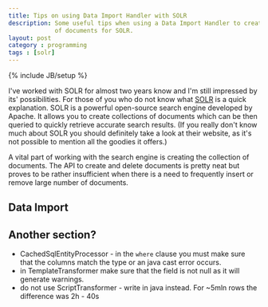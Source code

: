 ```yaml
---
title: Tips on using Data Import Handler with SOLR
description: Some useful tips when using a Data Import Handler to create collection
             of documents for SOLR.
layout: post
category : programming
tags : [solr]
---
```

{% include JB/setup %}

I've worked with SOLR for almost two years know and I'm still impressed by its' 
possibilities. For those of you who do not know what [SOLR](https://lucene.apache.org/solr) 
is a quick explanation. SOLR is a powerful open-source search engine developed 
by Apache. It allows you to create collections of documents which can be then 
queried to quickly retrieve accurate search results. (If you really don't know 
much about SOLR you should definitely take a look at their website, as it's not
possible to mention all the goodies it offers.)

A vital part of working with the search engine is creating the collection of 
documents. The API to create and delete documents is pretty neat but proves to 
be rather insufficient when there is a need to frequently insert or remove large 
number of documents.


## Data Import 
 
## Another section?

- CachedSqlEntityProcessor - in the `where` clause you must make sure that the columns match the type or an java cast error occurs.
- in TemplateTransformer make sure that the field is not null as it will generate warnings.
- do not use ScriptTransformer - write in java instead. For ~5mln rows the difference was 2h - 40s

